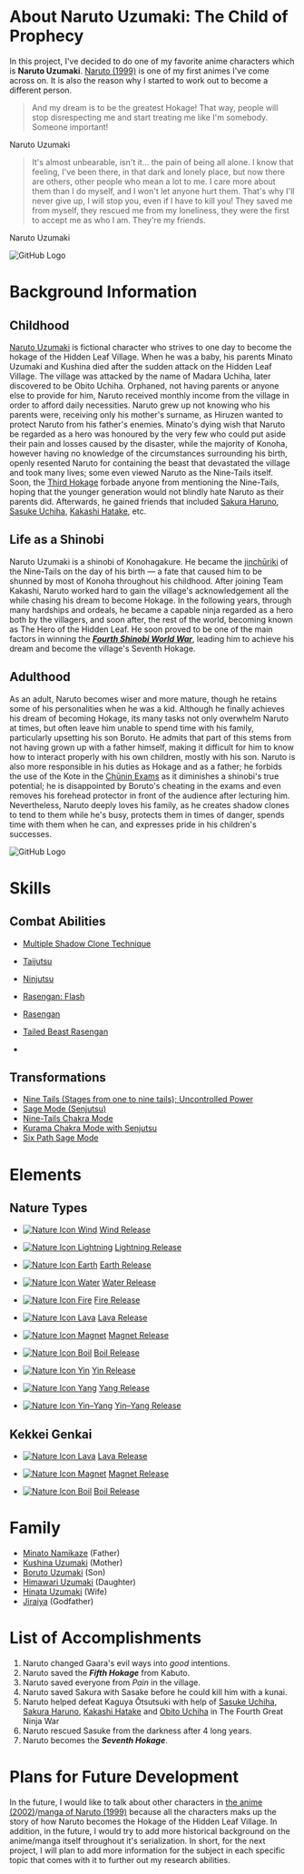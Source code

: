 # About Naruto Uzumaki: The Child of Prophecy 

  In this project, I've decided to do one of my favorite anime characters which is **Naruto Uzumaki**.  [Naruto (1999)](https://naruto.fandom.com/wiki/Naruto_%28series%29)
 is one of my first animes I've come across on. It is also the reason why I started to work out to become a different person. 


> And my dream is to be the greatest Hokage! That way, people will stop disrespecting me and start treating me like I'm somebody. Someone important!

Naruto Uzumaki 


> It's almost unbearable, isn't it... the pain of being all alone. I know that feeling, I've been there, in that dark and lonely place, but now there are others, other people who mean a lot to me. I care more about them than I do myself, and I won't let anyone hurt them. That's why I'll never give up, I will stop you, even if I have to kill you! They saved me from myself, they rescued me from my loneliness, they were the first to accept me as who I am. They're my friends.

Naruto Uzumaki

![GitHub Logo](https://wallpapercave.com/wp/wp2001685.png)




# Background Information

## Childhood

[Naruto Uzumaki](https://www.amazon.co.uk/CoolChange-Kakemono-Roll-up-Poster-Naruto/dp/B00XIAR3AO) is fictional character who strives to one day to become the hokage of the Hidden Leaf Village. When he was a baby, his parents Minato Uzumaki and Kushina died after the sudden attack on the Hidden Leaf Village. The village was attacked by the name of Madara Uchiha, later discovered to be Obito Uchiha. Orphaned, not having parents or anyone else to provide for him, Naruto received monthly income from the village in order to afford daily necessities. Naruto grew up not knowing who his parents were, receiving only his mother's surname, as Hiruzen wanted to protect Naruto from his father's enemies. Minato's dying wish that Naruto be regarded as a hero was honoured by the very few who could put aside their pain and losses caused by the disaster, while the majority of Konoha, however having no knowledge of the circumstances surrounding his birth, openly resented Naruto for containing the beast that devastated the village and took many lives; some even viewed Naruto as the Nine-Tails itself. Soon, the [Third Hokage](https://naruto.fandom.com/wiki/Hiruzen_Sarutobi) forbade anyone from mentioning the Nine-Tails, hoping that the younger generation would not blindly hate Naruto as their parents did. Afterwards, he gained friends that included [Sakura Haruno](https://naruto.fandom.com/wiki/Sakura_Haruno#Part%20I), [Sasuke Uchiha](https://naruto.fandom.com/wiki/Sasuke_Uchiha), [Kakashi Hatake](https://naruto.fandom.com/wiki/Kakashi_Hatake#Parts%20I-II), etc. 

## Life as a Shinobi 

Naruto Uzumaki is a shinobi of Konohagakure. He became the [jinchūriki](https://naruto.fandom.com/wiki/Jinch%C5%ABriki) of the Nine-Tails on the day of his birth — a fate that caused him to be shunned by most of Konoha throughout his childhood. After joining Team Kakashi, Naruto worked hard to gain the village's acknowledgement all the while chasing his dream to become Hokage. In the following years, through many hardships and ordeals, he became a capable ninja regarded as a hero both by the villagers, and soon after, the rest of the world, becoming known as The Hero of the Hidden Leaf. He soon proved to be one of the main factors in winning the [***Fourth Shinobi World War***](https://naruto.fandom.com/wiki/Fourth_Shinobi_World_War), leading him to achieve his dream and become the village's Seventh Hokage.

## Adulthood

As an adult, Naruto becomes wiser and more mature, though he retains some of his personalities when he was a kid. Although he finally achieves his dream of becoming Hokage, its many tasks not only overwhelm Naruto at times, but often leave him unable to spend time with his family, particularly upsetting his son Boruto. He admits that part of this stems from not having grown up with a father himself, making it difficult for him to know how to interact properly with his own children, mostly with his son. Naruto is also more responsible in his duties as Hokage and as a father; he forbids the use of the Kote in the [Chūnin Exams](https://naruto.fandom.com/wiki/Ch%C5%ABnin_Exams) as it diminishes a shinobi's true potential; he is disappointed by Boruto's cheating in the exams and even removes his forehead protector in front of the audience after lecturing him. Nevertheless, Naruto deeply loves his family, as he creates shadow clones to tend to them while he's busy, protects them in times of danger, spends time with them when he can, and expresses pride in his children's successes.


![GitHub Logo](https://i0.wp.com/theartmad.com/wp-content/uploads/2015/05/Naruto-Shippuden-Wallpaper-Naruto-Nine-Tail-Form-3.jpg)

# Skills 

## Combat Abilities

-  [Multiple Shadow Clone Technique](https://naruto.fandom.com/wiki/Multiple_Shadow_Clone_Technique)
-  [Taijutsu](https://naruto.fandom.com/wiki/Taijutsu)
-  [Ninjutsu](https://naruto.fandom.com/wiki/Ninjutsu)
-  [Rasengan: Flash](https://naruto.fandom.com/wiki/Rasengan:_Flash) 
-  [Rasengan](https://naruto.fandom.com/wiki/Rasengan)
-  [Tailed Beast Rasengan](https://naruto.fandom.com/wiki/Tailed_Beast_Rasengan)

-   
 
## Transformations 

-   [Nine Tails (Stages from one to nine tails); Uncontrolled Power](https://naruto.fandom.com/wiki/Kurama)
-   [Sage Mode (Senjutsu)](https://naruto.fandom.com/wiki/Senjutsu)
-   [Nine-Tails Chakra Mode](https://naruto.fandom.com/wiki/Nine-Tails_Chakra_Mode)
-   [Kurama Chakra Mode with Senjutsu](https://naruto.fandom.com/wiki/Nine-Tails_Chakra_Mode)
-   [Six Path Sage Mode](https://naruto.fandom.com/wiki/Six_Paths_Sage_Mode) 

 
 
 # Elements 
 
 ## Nature Types

   - [![Nature Icon Wind](https://vignette.wikia.nocookie.net/naruto/images/7/7a/Nature_Icon_Wind.svg/revision/latest/scale-to-width-down/18?cb=20091012163149)](https://naruto.fandom.com/wiki/Wind_Release "Wind Release")  [Wind Release](https://naruto.fandom.com/wiki/Wind_Release "Wind Release") 
-   [![Nature Icon Lightning](https://vignette.wikia.nocookie.net/naruto/images/a/a3/Nature_Icon_Lightning.svg/revision/latest/scale-to-width-down/18?cb=20091021173339)](https://naruto.fandom.com/wiki/Lightning_Release "Lightning Release") [Lightning Release](https://naruto.fandom.com/wiki/Lightning_Release "Lightning Release")

-   [![Nature Icon Earth](https://vignette.wikia.nocookie.net/naruto/images/5/52/Nature_Icon_Earth.svg/revision/latest/scale-to-width-down/18?cb=20091012162502)](https://naruto.fandom.com/wiki/Earth_Release "Earth Release") [Earth Release](https://naruto.fandom.com/wiki/Earth_Release "Earth Release")

-   [![Nature Icon Water](https://vignette.wikia.nocookie.net/naruto/images/a/ab/Nature_Icon_Water.svg/revision/latest/scale-to-width-down/18?cb=20091012165923)](https://naruto.fandom.com/wiki/Water_Release "Water Release") [Water Release](https://naruto.fandom.com/wiki/Water_Release "Water Release")

-   [![Nature Icon Fire](https://vignette.wikia.nocookie.net/naruto/images/b/bf/Nature_Icon_Fire.svg/revision/latest/scale-to-width-down/18?cb=20091012120333)](https://naruto.fandom.com/wiki/Fire_Release "Fire Release") [Fire Release](https://naruto.fandom.com/wiki/Fire_Release "Fire Release")

-   [![Nature Icon Lava](https://vignette.wikia.nocookie.net/naruto/images/4/48/Nature_Icon_Lava.svg/revision/latest/scale-to-width-down/18?cb=20091012121231)](https://naruto.fandom.com/wiki/Lava_Release "Lava Release") [Lava Release](https://naruto.fandom.com/wiki/Lava_Release "Lava Release")

-   [![Nature Icon Magnet](https://vignette.wikia.nocookie.net/naruto/images/7/7a/Nature_Icon_Magnet.svg/revision/latest/scale-to-width-down/18?cb=20100919225105)](https://naruto.fandom.com/wiki/Magnet_Release "Magnet Release") [Magnet Release](https://naruto.fandom.com/wiki/Magnet_Release "Magnet Release")

-   [![Nature Icon Boil](https://vignette.wikia.nocookie.net/naruto/images/e/e9/Nature_Icon_Boil.svg/revision/latest/scale-to-width-down/18?cb=20091012115429)](https://naruto.fandom.com/wiki/Boil_Release "Boil Release") [Boil Release](https://naruto.fandom.com/wiki/Boil_Release "Boil Release")

-   [![Nature Icon Yin](https://vignette.wikia.nocookie.net/naruto/images/d/de/Nature_Icon_Yin.svg/revision/latest/scale-to-width-down/18?cb=20100916093714)](https://naruto.fandom.com/wiki/Yin_Release "Yin Release") [Yin Release](https://naruto.fandom.com/wiki/Yin_Release "Yin Release")

-   [![Nature Icon Yang](https://vignette.wikia.nocookie.net/naruto/images/6/64/Nature_Icon_Yang.svg/revision/latest/scale-to-width-down/18?cb=20100916093715)](https://naruto.fandom.com/wiki/Yang_Release "Yang Release") [Yang Release](https://naruto.fandom.com/wiki/Yang_Release "Yang Release")

-   [![Nature Icon Yin–Yang](https://vignette.wikia.nocookie.net/naruto/images/e/e2/Nature_Icon_Yin%E2%80%93Yang.svg/revision/latest/scale-to-width-down/18?cb=20100916093715)](https://naruto.fandom.com/wiki/Yin%E2%80%93Yang_Release "Yin–Yang Release") [Yin–Yang Release](https://naruto.fandom.com/wiki/Yin%E2%80%93Yang_Release "Yin–Yang Release")

 ## Kekkei Genkai
 
  -   [![Nature Icon Lava](https://vignette.wikia.nocookie.net/naruto/images/4/48/Nature_Icon_Lava.svg/revision/latest/scale-to-width-down/18?cb=20091012121231)](https://naruto.fandom.com/wiki/Lava_Release "Lava Release") [Lava Release](https://naruto.fandom.com/wiki/Lava_Release "Lava Release")

-   [![Nature Icon Magnet](https://vignette.wikia.nocookie.net/naruto/images/7/7a/Nature_Icon_Magnet.svg/revision/latest/scale-to-width-down/18?cb=20100919225105)](https://naruto.fandom.com/wiki/Magnet_Release "Magnet Release") [Magnet Release](https://naruto.fandom.com/wiki/Magnet_Release "Magnet Release")

-   [![Nature Icon Boil](https://vignette.wikia.nocookie.net/naruto/images/e/e9/Nature_Icon_Boil.svg/revision/latest/scale-to-width-down/18?cb=20091012115429)](https://naruto.fandom.com/wiki/Boil_Release "Boil Release") [Boil Release](https://naruto.fandom.com/wiki/Boil_Release "Boil Release")

# Family

 - [Minato Namikaze](https://hero.fandom.com/wiki/Minato_Namikaze) (Father)
 - [Kushina Uzumaki](https://hero.fandom.com/wiki/Kushina_Uzumaki) (Mother)
 - [Boruto Uzumaki](https://hero.fandom.com/wiki/Boruto_Uzumaki?file=80u0PcZ.png) (Son)
 - [Himawari Uzumaki](https://hero.fandom.com/wiki/Himawari_Uzumaki) (Daughter)
 - [Hinata Uzumaki](https://hero.fandom.com/wiki/Hinata_Hy%C5%ABga) (Wife)
 - [Jiraiya](https://hero.fandom.com/wiki/Jiraiya) (Godfather) 
 
 
 # List of Accomplishments

1. Naruto changed Gaara's evil ways into *good* intentions.
2. Naruto saved the ***Fifth Hokage*** from Kabuto. 
3. Naruto saved everyone from *Pain* in the village. 
4. Naruto saved Sakura with Sasake before he could kill him with a kunai.
5. Naruto helped defeat Kaguya Ōtsutsuki with help of [Sasuke Uchiha](https://naruto.fandom.com/wiki/Sasuke_Uchiha), [Sakura Haruno](https://naruto.fandom.com/wiki/Sakura_Haruno#Part%20I), [Kakashi Hatake](https://naruto.fandom.com/wiki/Kakashi_Hatake#Parts%20I-II)  and [Obito Uchiha](https://naruto.fandom.com/wiki/Obito_Uchiha#Obito) 
in The Fourth Great Ninja War 
6. Naruto rescued Sasuke from the darkness after 4 long years. 
7. Naruto becomes the ***Seventh Hokage***.




# Plans for Future Development
In the future, I would like to talk about other characters in [the anime (2002)](https://www.imdb.com/title/tt0409591/)/[manga of Naruto (1999)](https://en.wikipedia.org/wiki/List_of_Naruto_volumes) because all the characters maks up the story of how Naruto becomes the Hokage of the Hidden Leaf Village. In addition, in the future, I would try to add more historical background on the anime/manga itself throughout it's serialization. In short, for the next project, I will plan to add more information for the subject in each specific topic that comes with it to further out my research abilities.  


